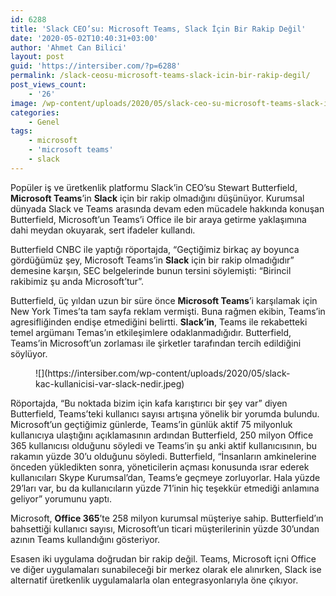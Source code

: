 ```yaml
---
id: 6288
title: 'Slack CEO’su: Microsoft Teams, Slack İçin Bir Rakip Değil'
date: '2020-05-02T10:40:31+03:00'
author: 'Ahmet Can Bilici'
layout: post
guid: 'https://intersiber.com/?p=6288'
permalink: /slack-ceosu-microsoft-teams-slack-icin-bir-rakip-degil/
post_views_count:
    - '26'
image: /wp-content/uploads/2020/05/slack-ceo-su-microsoft-teams-slack-icin-bir-rakip-degil.png
categories:
    - Genel
tags:
    - microsoft
    - 'microsoft teams'
    - slack
---
```


Popüler iş ve üretkenlik platformu Slack’in CEO’su Stewart Butterfield, **Microsoft Teams**’in **Slack** için bir rakip olmadığını düşünüyor. Kurumsal dünyada Slack ve Teams arasında devam eden mücadele hakkında konuşan Butterfield, Microsoft’un Teams’i Office ile bir araya getirme yaklaşımına dahi meydan okuyarak, sert ifadeler kullandı.

Butterfield CNBC ile yaptığı röportajda, “Geçtiğimiz birkaç ay boyunca gördüğümüz şey, Microsoft Teams’in **Slack** için bir rakip olmadığıdır” demesine karşın, SEC belgelerinde bunun tersini söylemişti: “Birincil rakibimiz şu anda Microsoft’tur”.

Butterfield, üç yıldan uzun bir süre önce **Microsoft Teams**’i karşılamak için New York Times’ta tam sayfa reklam vermişti. Buna rağmen ekibin, Teams’in agresifliğinden endişe etmediğini belirtti. **Slack’in**, Teams ile rekabetteki temel argümanı Temas’ın etkileşimlere odaklanmadığıdır. Butterfield, Teams’in Microsoft’un zorlaması ile şirketler tarafından tercih edildiğini söylüyor.

<figure class="wp-block-image size-large">![](https://intersiber.com/wp-content/uploads/2020/05/slack-kac-kullanicisi-var-slack-nedir.jpeg)</figure>Röportajda, “Bu noktada bizim için kafa karıştırıcı bir şey var” diyen Butterfield, Teams’teki kullanıcı sayısı artışına yönelik bir yorumda bulundu. Microsoft’un geçtiğimiz günlerde, Teams’in günlük aktif 75 milyonluk kullanıcıya ulaştığını açıklamasının ardından Butterfield, 250 milyon Office 365 kullanıcısı olduğunu söyledi ve Teams’in şu anki aktif kullanıcısının, bu rakamın yüzde 30’u olduğunu söyledi. Butterfield, “İnsanların amkinelerine önceden yükledikten sonra, yöneticilerin açması konusunda ısrar ederek kullanıcıları Skype Kurumsal’dan, Teams’e geçmeye zorluyorlar. Hala yüzde 29’ları var, bu da kullanıcıların yüzde 71’inin hiç teşekkür etmediği anlamına geliyor” yorumunu yaptı.

Microsoft, **Office 365**’te 258 milyon kurumsal müşteriye sahip. Butterfield’ın bahsettiği kullanıcı sayısı, Microsoft’un ticari müşterilerinin yüzde 30’undan azının Teams kullandığını gösteriyor.

Esasen iki uygulama doğrudan bir rakip değil. Teams, Microsoft içni Office ve diğer uygulamaları sunabileceği bir merkez olarak ele alınırken, Slack ise alternatif üretkenlik uygulamalarla olan entegrasyonlarıyla öne çıkıyor.